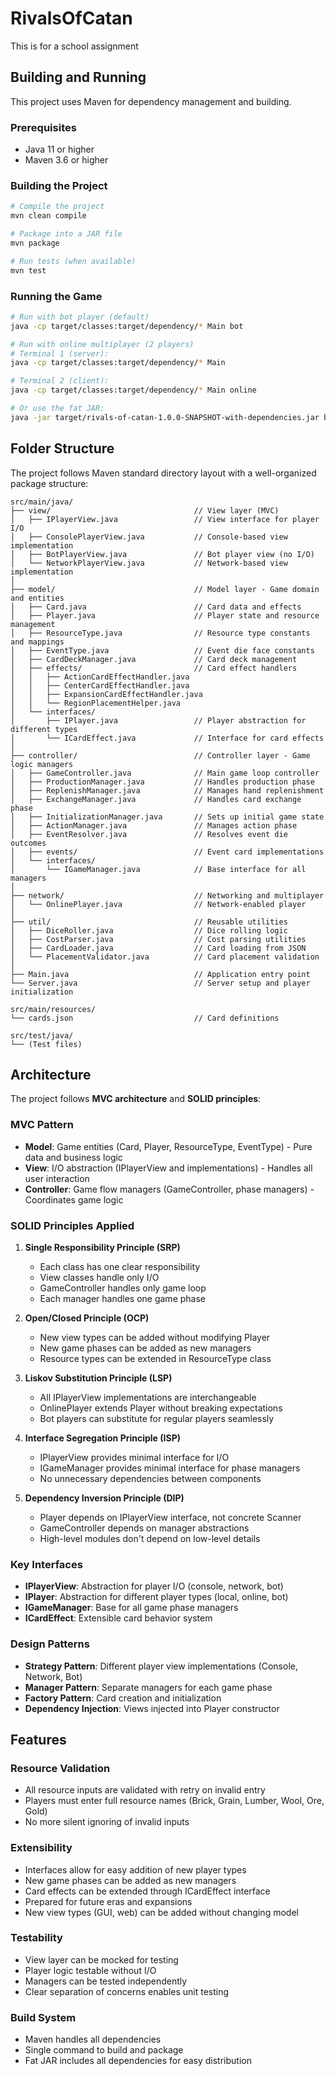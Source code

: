 # RivalsOfCatan
This is for a school assignment

## Building and Running

This project uses Maven for dependency management and building.

### Prerequisites
- Java 11 or higher
- Maven 3.6 or higher

### Building the Project
```bash
# Compile the project
mvn clean compile

# Package into a JAR file
mvn package

# Run tests (when available)
mvn test
```

### Running the Game
```bash
# Run with bot player (default)
java -cp target/classes:target/dependency/* Main bot

# Run with online multiplayer (2 players)
# Terminal 1 (server):
java -cp target/classes:target/dependency/* Main

# Terminal 2 (client):
java -cp target/classes:target/dependency/* Main online

# Or use the fat JAR:
java -jar target/rivals-of-catan-1.0.0-SNAPSHOT-with-dependencies.jar bot
```

## Folder Structure

The project follows Maven standard directory layout with a well-organized package structure:

```
src/main/java/
├── view/                                // View layer (MVC)
│   ├── IPlayerView.java                 // View interface for player I/O
│   ├── ConsolePlayerView.java           // Console-based view implementation
│   ├── BotPlayerView.java               // Bot player view (no I/O)
│   └── NetworkPlayerView.java           // Network-based view implementation
│
├── model/                               // Model layer - Game domain and entities
│   ├── Card.java                        // Card data and effects
│   ├── Player.java                      // Player state and resource management
│   ├── ResourceType.java                // Resource type constants and mappings
│   ├── EventType.java                   // Event die face constants
│   ├── CardDeckManager.java             // Card deck management
│   ├── effects/                         // Card effect handlers
│   │   ├── ActionCardEffectHandler.java
│   │   ├── CenterCardEffectHandler.java
│   │   ├── ExpansionCardEffectHandler.java
│   │   └── RegionPlacementHelper.java
│   └── interfaces/
│       ├── IPlayer.java                 // Player abstraction for different types
│       └── ICardEffect.java             // Interface for card effects
│
├── controller/                          // Controller layer - Game logic managers
│   ├── GameController.java              // Main game loop controller
│   ├── ProductionManager.java           // Handles production phase
│   ├── ReplenishManager.java            // Manages hand replenishment
│   ├── ExchangeManager.java             // Handles card exchange phase
│   ├── InitializationManager.java       // Sets up initial game state
│   ├── ActionManager.java               // Manages action phase
│   ├── EventResolver.java               // Resolves event die outcomes
│   ├── events/                          // Event card implementations
│   └── interfaces/
│       └── IGameManager.java            // Base interface for all managers
│
├── network/                             // Networking and multiplayer
│   └── OnlinePlayer.java                // Network-enabled player
│
├── util/                                // Reusable utilities
│   ├── DiceRoller.java                  // Dice rolling logic
│   ├── CostParser.java                  // Cost parsing utilities
│   ├── CardLoader.java                  // Card loading from JSON
│   └── PlacementValidator.java          // Card placement validation
│
├── Main.java                            // Application entry point
└── Server.java                          // Server setup and player initialization

src/main/resources/
└── cards.json                           // Card definitions

src/test/java/
└── (Test files)
```

## Architecture

The project follows **MVC architecture** and **SOLID principles**:

### MVC Pattern
- **Model**: Game entities (Card, Player, ResourceType, EventType) - Pure data and business logic
- **View**: I/O abstraction (IPlayerView and implementations) - Handles all user interaction
- **Controller**: Game flow managers (GameController, phase managers) - Coordinates game logic

### SOLID Principles Applied

1. **Single Responsibility Principle (SRP)**
   - Each class has one clear responsibility
   - View classes handle only I/O
   - GameController handles only game loop
   - Each manager handles one game phase

2. **Open/Closed Principle (OCP)**
   - New view types can be added without modifying Player
   - New game phases can be added as new managers
   - Resource types can be extended in ResourceType class

3. **Liskov Substitution Principle (LSP)**
   - All IPlayerView implementations are interchangeable
   - OnlinePlayer extends Player without breaking expectations
   - Bot players can substitute for regular players seamlessly

4. **Interface Segregation Principle (ISP)**
   - IPlayerView provides minimal interface for I/O
   - IGameManager provides minimal interface for phase managers
   - No unnecessary dependencies between components

5. **Dependency Inversion Principle (DIP)**
   - Player depends on IPlayerView interface, not concrete Scanner
   - GameController depends on manager abstractions
   - High-level modules don't depend on low-level details

### Key Interfaces

- **IPlayerView**: Abstraction for player I/O (console, network, bot)
- **IPlayer**: Abstraction for different player types (local, online, bot)
- **IGameManager**: Base for all game phase managers
- **ICardEffect**: Extensible card behavior system

### Design Patterns

- **Strategy Pattern**: Different player view implementations (Console, Network, Bot)
- **Manager Pattern**: Separate managers for each game phase
- **Factory Pattern**: Card creation and initialization
- **Dependency Injection**: Views injected into Player constructor

## Features

### Resource Validation
- All resource inputs are validated with retry on invalid entry
- Players must enter full resource names (Brick, Grain, Lumber, Wool, Ore, Gold)
- No more silent ignoring of invalid inputs

### Extensibility
- Interfaces allow for easy addition of new player types
- New game phases can be added as new managers
- Card effects can be extended through ICardEffect interface
- Prepared for future eras and expansions
- New view types (GUI, web) can be added without changing model

### Testability
- View layer can be mocked for testing
- Player logic testable without I/O
- Managers can be tested independently
- Clear separation of concerns enables unit testing

### Build System
- Maven handles all dependencies
- Single command to build and package
- Fat JAR includes all dependencies for easy distribution